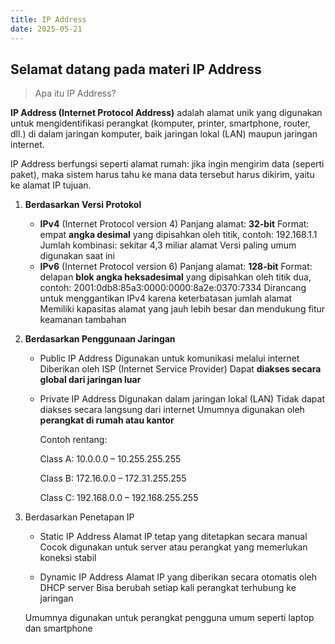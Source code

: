```yaml
---
title: IP Address
date: 2025-05-21
---
```

## Selamat datang pada materi IP Address
>Apa itu IP Address?
>
**IP Address (Internet Protocol Address)** adalah alamat unik yang digunakan untuk mengidentifikasi perangkat (komputer, printer, smartphone, router, dll.) di dalam jaringan komputer, baik jaringan lokal (LAN) maupun jaringan internet.

IP Address berfungsi seperti alamat rumah: jika ingin mengirim data (seperti paket), maka sistem harus tahu ke mana data tersebut harus dikirim, yaitu ke alamat IP tujuan.
>
1. **Berdasarkan Versi Protokol** <br>
    - **IPv4** (Internet Protocol version 4)
    Panjang alamat: **32-bit**
    Format: empat **angka desimal** yang dipisahkan oleh titik, contoh: 192.168.1.1
    Jumlah kombinasi: sekitar 4,3 miliar alamat
    Versi paling umum digunakan saat ini <br>
    - **IPv6** (Internet Protocol version 6)
    Panjang alamat: **128-bit**
    Format: delapan **blok angka heksadesimal** yang dipisahkan oleh titik dua, contoh: 2001:0db8:85a3:0000:0000:8a2e:0370:7334
    Dirancang untuk menggantikan IPv4 karena keterbatasan jumlah alamat
    Memiliki kapasitas alamat yang jauh lebih besar dan mendukung fitur keamanan tambahan

2. **Berdasarkan Penggunaan Jaringan**
    - Public IP Address
    Digunakan untuk komunikasi melalui internet
    Diberikan oleh ISP (Internet Service Provider)
    Dapat **diakses secara global dari jaringan luar**

    - Private IP Address
    Digunakan dalam jaringan lokal (LAN)
    Tidak dapat diakses secara langsung dari internet
    Umumnya digunakan oleh <strong>perangkat di rumah atau kantor</strong>

        Contoh rentang:

        Class A: 10.0.0.0 – 10.255.255.255

        Class B: 172.16.0.0 – 172.31.255.255

        Class C: 192.168.0.0 – 192.168.255.255

3. Berdasarkan Penetapan IP
    - Static IP Address
    Alamat IP tetap yang ditetapkan secara manual
    Cocok digunakan untuk server atau perangkat yang memerlukan koneksi stabil

    - Dynamic IP Address
    Alamat IP yang diberikan secara otomatis oleh DHCP server
    Bisa berubah setiap kali perangkat terhubung ke jaringan

    Umumnya digunakan untuk perangkat pengguna umum seperti laptop dan smartphone